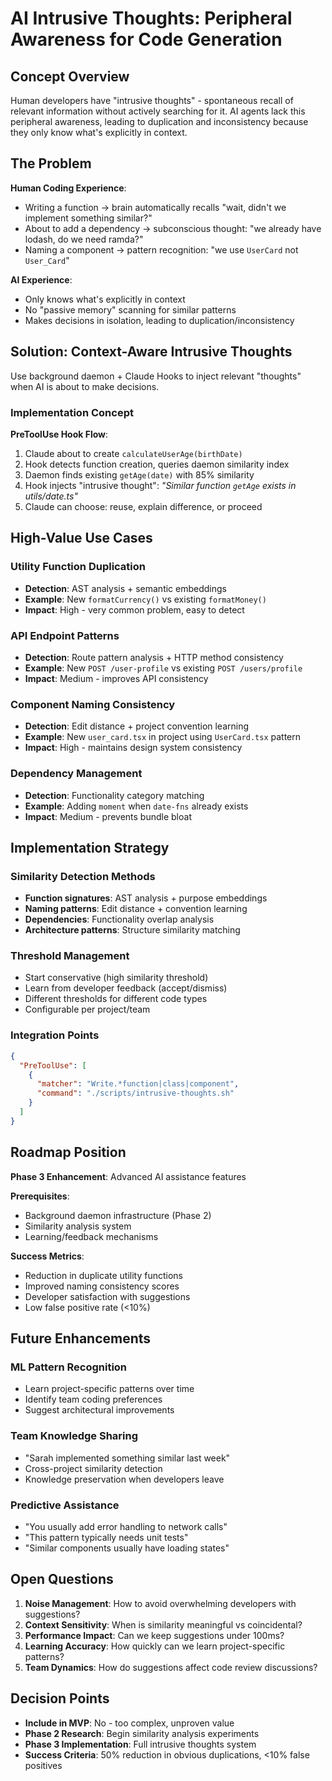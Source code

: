 # AI Intrusive Thoughts: Peripheral Awareness for Code Generation

## Concept Overview

Human developers have "intrusive thoughts" - spontaneous recall of relevant information without actively searching for it. AI agents lack this peripheral awareness, leading to duplication and inconsistency because they only know what's explicitly in context.

## The Problem

**Human Coding Experience**:
- Writing a function → brain automatically recalls "wait, didn't we implement something similar?"
- About to add a dependency → subconscious thought: "we already have lodash, do we need ramda?"
- Naming a component → pattern recognition: "we use `UserCard` not `User_Card`"

**AI Experience**: 
- Only knows what's explicitly in context
- No "passive memory" scanning for similar patterns
- Makes decisions in isolation, leading to duplication/inconsistency

## Solution: Context-Aware Intrusive Thoughts

Use background daemon + Claude Hooks to inject relevant "thoughts" when AI is about to make decisions.

### Implementation Concept

**PreToolUse Hook Flow**:
1. Claude about to create `calculateUserAge(birthDate)`
2. Hook detects function creation, queries daemon similarity index
3. Daemon finds existing `getAge(date)` with 85% similarity
4. Hook injects "intrusive thought": *"Similar function `getAge` exists in utils/date.ts"*
5. Claude can choose: reuse, explain difference, or proceed

## High-Value Use Cases

### Utility Function Duplication
- **Detection**: AST analysis + semantic embeddings
- **Example**: New `formatCurrency()` vs existing `formatMoney()`
- **Impact**: High - very common problem, easy to detect

### API Endpoint Patterns  
- **Detection**: Route pattern analysis + HTTP method consistency
- **Example**: New `POST /user-profile` vs existing `POST /users/profile`
- **Impact**: Medium - improves API consistency

### Component Naming Consistency
- **Detection**: Edit distance + project convention learning  
- **Example**: New `user_card.tsx` in project using `UserCard.tsx` pattern
- **Impact**: High - maintains design system consistency

### Dependency Management
- **Detection**: Functionality category matching
- **Example**: Adding `moment` when `date-fns` already exists
- **Impact**: Medium - prevents bundle bloat

## Implementation Strategy

### Similarity Detection Methods
- **Function signatures**: AST analysis + purpose embeddings
- **Naming patterns**: Edit distance + convention learning
- **Dependencies**: Functionality overlap analysis
- **Architecture patterns**: Structure similarity matching

### Threshold Management
- Start conservative (high similarity threshold)
- Learn from developer feedback (accept/dismiss)
- Different thresholds for different code types
- Configurable per project/team

### Integration Points
```json
{
  "PreToolUse": [
    {
      "matcher": "Write.*function|class|component",
      "command": "./scripts/intrusive-thoughts.sh"
    }
  ]
}
```

## Roadmap Position

**Phase 3 Enhancement**: Advanced AI assistance features

**Prerequisites**: 
- Background daemon infrastructure (Phase 2)
- Similarity analysis system
- Learning/feedback mechanisms

**Success Metrics**:
- Reduction in duplicate utility functions
- Improved naming consistency scores  
- Developer satisfaction with suggestions
- Low false positive rate (<10%)

## Future Enhancements

### ML Pattern Recognition
- Learn project-specific patterns over time
- Identify team coding preferences
- Suggest architectural improvements

### Team Knowledge Sharing
- "Sarah implemented something similar last week"
- Cross-project similarity detection
- Knowledge preservation when developers leave

### Predictive Assistance
- "You usually add error handling to network calls"
- "This pattern typically needs unit tests"
- "Similar components usually have loading states"

## Open Questions

1. **Noise Management**: How to avoid overwhelming developers with suggestions?
2. **Context Sensitivity**: When is similarity meaningful vs coincidental?
3. **Performance Impact**: Can we keep suggestions under 100ms?
4. **Learning Accuracy**: How quickly can we learn project-specific patterns?
5. **Team Dynamics**: How do suggestions affect code review discussions?

## Decision Points

- **Include in MVP**: No - too complex, unproven value
- **Phase 2 Research**: Begin similarity analysis experiments
- **Phase 3 Implementation**: Full intrusive thoughts system
- **Success Criteria**: 50% reduction in obvious duplications, <10% false positives